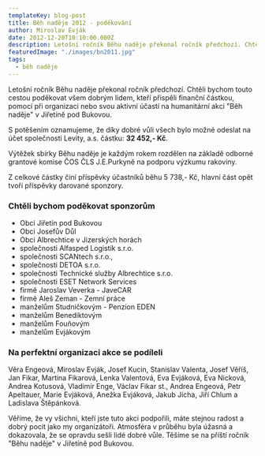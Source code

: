 ```yaml
---
templateKey: blog-post
title: Běh naděje 2012 - poděkování
author: Miroslav Evják
date: 2012-12-20T10:10:00.000Z
description: Letošní ročník Běhu naděje překonal ročník předchozí. Chtěli bychom touto cestou poděkovat všem dobrým lidem, kteří přispěli finanční částkou, pomocí při organizaci nebo svou aktivní účastí na humanitární akci "Běh naděje" v Jiřetíně pod Bukovou.
featuredImage: "./images/bn2011.jpg"
tags:
  - běh naděje
---
```


Letošní ročník Běhu naděje překonal ročník předchozí. Chtěli bychom touto cestou poděkovat všem dobrým lidem, kteří přispěli finanční částkou, pomocí při organizaci nebo svou aktivní účastí na humanitární akci "Běh naděje" v Jiřetíně pod Bukovou.

S potěšením oznamujeme, že díky dobré vůli všech bylo možné odeslat na účet společnosti Levity, a.s. částku: __32&nbsp;452,- Kč__.

Výtěžek sbírky Běhu naděje je každým rokem rozdělen na základě odborné grantové komise ČOS ČLS J.E.Purkyně na podporu výzkumu rakoviny.

Z celkové částky činí příspěvky účastníků běhu 5 738,- Kč, hlavní část opět tvoří příspěvky darované sponzory.

### Chtěli bychom poděkovat sponzorům

- Obci Jiřetín pod Bukovou
- Obci Josefův Důl
- Obci Albrechtice v Jizerských horách
- společnosti Alfasped Logistik s.r.o.
- společnosti SCANtech s.r.o.,
- společnosti DETOA s.r.o.
- společnosti Technické služby Albrechtice s.r.o.
- společnosti ESET Network Services
- firmě Jaroslav Veverka - JaveCAR
- firmě Aleš Zeman - Zemní práce
- manželům Studničkovým - Penzion EDEN
- manželům Benediktovým
- manželům Fouňovým
- manželům Evjákovým

### Na perfektní organizaci akce se podíleli

Věra Engeová, Miroslav Evják, Josef Kucin, Stanislav Valenta, Josef Věříš, Jan Fikar, Martina Fikarová, Lenka Valentová, Eva Evjáková, Eva Nicková, Andrea Kotusová, Vladimír Enge, Václav Fikar st., Andrea Engeová, Petr Apeltauer, Marie Evjáková, Anežka Evjáková, Jakub Jícha, Jiří Chlum a Ladislava Štěpánková.

Věříme, že vy všichni, kteří jste tuto akci podpořili, máte stejnou radost a dobrý pocit jako my organizátoři. Atmosféra v průběhu byla úžasná a dokazovala, že se opravdu sešli lidé dobré vůle. Těšíme se na příští ročník "Běhu naděje" v Jiřetíně pod Bukovou.